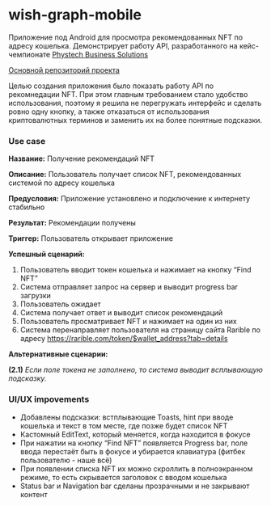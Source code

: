 # wish-graph-mobile
Приложение под Android для просмотра рекомендованных NFT по адресу кошелька. Демонстрирует работу API, разработанного на кейс-чемпионате [Phystech Business Solutions](https://phystechbs.ru/)

[Основной репозиторий проекта](https://github.com/comet-team/wish-graph-description)

Целью создания приложения было показать работу API по рекомнедации NFT. При этом главным требованием стало удобство использования, поэтому я решила не перегружать интерфейс и сделать ровно одну кнопку, а также отказаться от использования криптовалютных терминов и заменить их на более понятные подсказки. 

### Use case
**Название:** Получение рекомендаций NFT

**Описание:** Пользователь получает список NFT, рекомендованных системой по адресу кошелька

**Предусловия:** Приложение установлено и подключение к интернету стабильно 

**Результат:** Рекомендации получены

**Триггер:** Пользователь открывает приложение

**Успешный сценарий:**

1. Пользователь вводит токен кошелька и нажимает на кнопку “Find NFT” 
2. Система отправляет запрос на сервер и выводит progress bar загрузки
3. Пользователь ожидает
4. Система получает ответ и выводит список рекомендаций 
5. Пользователь просматривает NFT и нажимает на один из них
6. Система перенаправляет пользователя на страницу сайта Rarible по адресу https://rarible.com/token/$wallet_address?tab=details

**Альтернативные сценарии:**  

**(2.1)** *Если поле токена не заполнено, то система выводит всплывающую подсказку.*


### UI/UX impovements
+ Добавлены подсказки: встплывающие Toasts, hint при вводе кошелька и текст в том месте, где позже будет список NFT
+ Кастомный EditText, который меняется, когда находится в фокусе
+ При нажатии на кнопку “Find NFT” появляется Progress bar, поле ввода перестаёт быть в фокусе и убирается клавиатура (фитбек пользователю - наше всё)
+ При появлении списка NFT их можно скроллить в полноэкранном режиме, то есть скрывается заголовок с вводом кошелька
+ Status bar и Navigation bar сделаны прозрачными и не закрывают контент
